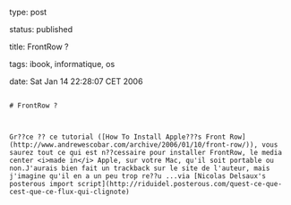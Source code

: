 type: post
status: published
title: FrontRow ?
tags: ibook, informatique, os
date: Sat Jan 14 22:28:07 CET 2006
~~~~~~
# FrontRow ?

Gr??ce ?? ce tutorial ([How To Install Apple???s Front Row](http://www.andrewescobar.com/archive/2006/01/10/front-row/)), vous saurez tout ce qui est n??cessaire pour installer FrontRow, le media center <i>made in</i> Apple, sur votre Mac, qu'il soit portable ou non.J'aurais bien fait un trackback sur le site de l'auteur, mais j'imagine qu'il en a un peu trop re??u ...via [Nicolas Delsaux's posterous import script](http://riduidel.posterous.com/quest-ce-que-cest-que-ce-flux-qui-clignote)